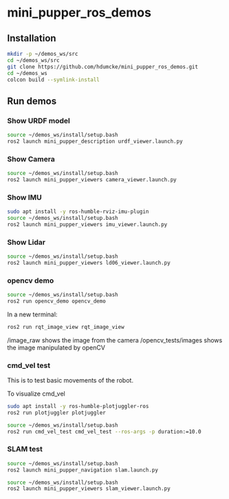# mini_pupper_ros_demos

## Installation

```sh
mkdir -p ~/demos_ws/src
cd ~/demos_ws/src
git clone https://github.com/hdumcke/mini_pupper_ros_demos.git
cd ~/demos_ws
colcon build --symlink-install
```

## Run demos

### Show URDF model
```sh
source ~/demos_ws/install/setup.bash
ros2 launch mini_pupper_description urdf_viewer.launch.py
```

### Show Camera
```sh
source ~/demos_ws/install/setup.bash
ros2 launch mini_pupper_viewers camera_viewer.launch.py
```

### Show IMU
```sh
sudo apt install -y ros-humble-rviz-imu-plugin
source ~/demos_ws/install/setup.bash
ros2 launch mini_pupper_viewers imu_viewer.launch.py
```

### Show Lidar
```sh
source ~/demos_ws/install/setup.bash
ros2 launch mini_pupper_viewers ld06_viewer.launch.py
```

### opencv demo
```sh
source ~/demos_ws/install/setup.bash
ros2 run opencv_demo opencv_demo
```

In a new terminal:

```sh
ros2 run rqt_image_view rqt_image_view
```

/image_raw shows the image from the camera
/opencv_tests/images shows the image manipulated by openCV

### cmd_vel test

This is to test basic movements of the robot. 

To visualize cmd_vel
```sh
sudo apt install -y ros-humble-plotjuggler-ros
ros2 run plotjuggler plotjuggler
```

```sh
source ~/demos_ws/install/setup.bash
ros2 run cmd_vel_test cmd_vel_test --ros-args -p duration:=10.0
```

### SLAM test

```sh
source ~/demos_ws/install/setup.bash
ros2 launch mini_pupper_navigation slam.launch.py
```

```sh
source ~/demos_ws/install/setup.bash
ros2 launch mini_pupper_viewers slam_viewer.launch.py
```
